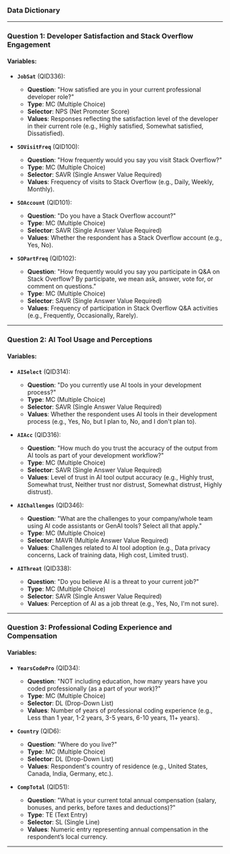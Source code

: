 ### Data Dictionary

---

### **Question 1: Developer Satisfaction and Stack Overflow Engagement**

#### **Variables:**
- **`JobSat`** (QID336):
  - **Question**: "How satisfied are you in your current professional developer role?"
  - **Type**: MC (Multiple Choice)
  - **Selector**: NPS (Net Promoter Score)
  - **Values**: Responses reflecting the satisfaction level of the developer in their current role (e.g., Highly satisfied, Somewhat satisfied, Dissatisfied).
  
- **`SOVisitFreq`** (QID100):
  - **Question**: "How frequently would you say you visit Stack Overflow?"
  - **Type**: MC (Multiple Choice)
  - **Selector**: SAVR (Single Answer Value Required)
  - **Values**: Frequency of visits to Stack Overflow (e.g., Daily, Weekly, Monthly).

- **`SOAccount`** (QID101):
  - **Question**: "Do you have a Stack Overflow account?"
  - **Type**: MC (Multiple Choice)
  - **Selector**: SAVR (Single Answer Value Required)
  - **Values**: Whether the respondent has a Stack Overflow account (e.g., Yes, No).

- **`SOPartFreq`** (QID102):
  - **Question**: "How frequently would you say you participate in Q&A on Stack Overflow? By participate, we mean ask, answer, vote for, or comment on questions."
  - **Type**: MC (Multiple Choice)
  - **Selector**: SAVR (Single Answer Value Required)
  - **Values**: Frequency of participation in Stack Overflow Q&A activities (e.g., Frequently, Occasionally, Rarely).

---

### **Question 2: AI Tool Usage and Perceptions**

#### **Variables:**
- **`AISelect`** (QID314):
  - **Question**: "Do you currently use AI tools in your development process?"
  - **Type**: MC (Multiple Choice)
  - **Selector**: SAVR (Single Answer Value Required)
  - **Values**: Whether the respondent uses AI tools in their development process (e.g., Yes, No, but I plan to, No, and I don't plan to).

- **`AIAcc`** (QID316):
  - **Question**: "How much do you trust the accuracy of the output from AI tools as part of your development workflow?"
  - **Type**: MC (Multiple Choice)
  - **Selector**: SAVR (Single Answer Value Required)
  - **Values**: Level of trust in AI tool output accuracy (e.g., Highly trust, Somewhat trust, Neither trust nor distrust, Somewhat distrust, Highly distrust).

- **`AIChallenges`** (QID346):
  - **Question**: "What are the challenges to your company/whole team using AI code assistants or GenAI tools? Select all that apply."
  - **Type**: MC (Multiple Choice)
  - **Selector**: MAVR (Multiple Answer Value Required)
  - **Values**: Challenges related to AI tool adoption (e.g., Data privacy concerns, Lack of training data, High cost, Limited trust).

- **`AIThreat`** (QID338):
  - **Question**: "Do you believe AI is a threat to your current job?"
  - **Type**: MC (Multiple Choice)
  - **Selector**: SAVR (Single Answer Value Required)
  - **Values**: Perception of AI as a job threat (e.g., Yes, No, I'm not sure).

---

### **Question 3: Professional Coding Experience and Compensation**

#### **Variables:**
- **`YearsCodePro`** (QID34):
  - **Question**: "NOT including education, how many years have you coded professionally (as a part of your work)?"
  - **Type**: MC (Multiple Choice)
  - **Selector**: DL (Drop-Down List)
  - **Values**: Number of years of professional coding experience (e.g., Less than 1 year, 1-2 years, 3-5 years, 6-10 years, 11+ years).

- **`Country`** (QID6):
  - **Question**: "Where do you live?"
  - **Type**: MC (Multiple Choice)
  - **Selector**: DL (Drop-Down List)
  - **Values**: Respondent's country of residence (e.g., United States, Canada, India, Germany, etc.).

- **`CompTotal`** (QID51):
  - **Question**: "What is your current total annual compensation (salary, bonuses, and perks, before taxes and deductions)?"
  - **Type**: TE (Text Entry)
  - **Selector**: SL (Single Line)
  - **Values**: Numeric entry representing annual compensation in the respondent’s local currency.

---
